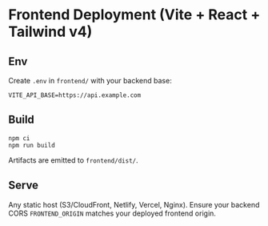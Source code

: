 # Frontend Deployment (Vite + React + Tailwind v4)

## Env
Create `.env` in `frontend/` with your backend base:

```
VITE_API_BASE=https://api.example.com
```

## Build
```
npm ci
npm run build
```
Artifacts are emitted to `frontend/dist/`.

## Serve
Any static host (S3/CloudFront, Netlify, Vercel, Nginx). Ensure your backend CORS `FRONTEND_ORIGIN` matches your deployed frontend origin. 